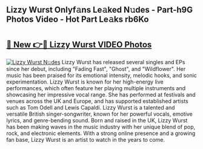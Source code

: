 ## Lizzy Wurst Onlyf𝚊ns Le𝚊ked N𝚞des - Part-h9G Photos Video - Hot Part Le𝚊ks rb6Ko

# <h2><a href="http://ac19240.deff.icu/?id=Lizzy+Wurst">🔗 New 👉🔴 Lizzy Wurst VIDEO Photos</a></h2>

[![Lizzy Wurst N𝚞des](https://i.imgur.com/rIISA9y.gif)](http://ac19240.deff.icu/?id=Lizzy+Wurst)
Lizzy Wurst has released several singles and EPs since her debut, including "Fading Fast", "Ghost", and "Wildflower". Her music has been praised for its emotional intensity, melodic hooks, and sonic experimentation. Lizzy Wurst is known for her high-energy live performances, which often feature her playing multiple instruments and showcasing her impressive vocal range. She has performed at festivals and venues across the UK and Europe, and has supported established artists such as Tom Odell and Lewis Capaldi. Lizzy Wurst is a talented and versatile British singer-songwriter, known for her powerful vocals, emotive lyrics, and genre-bending sound. Born and raised in the UK, Lizzy Wurst has been making waves in the music industry with her unique blend of pop, rock, and electronic elements. With a strong online presence and a growing fan base, Lizzy Wurst is an artist to watch in the years to come.
